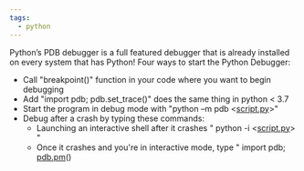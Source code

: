 ```yaml
---
tags:
  - python
---
```


Python’s PDB debugger is a full featured debugger that is already installed on every system that has Python! Four ways to start the Python Debugger:

- Call "breakpoint()" function in your code where you want to begin debugging
- Add "import pdb; pdb.set_trace()" does the same thing in python < 3.7
- Start the program in debug mode with "python –m pdb <[script.py](http://script.py)>"
- Debug after a crash by typing these commands:
    - Launching an interactive shell after it crashes " python -i <[script.py](http://script.py)> "
    - Once it crashes and you're in interactive mode, type " import pdb; [pdb.pm](http://pdb.pm)()
